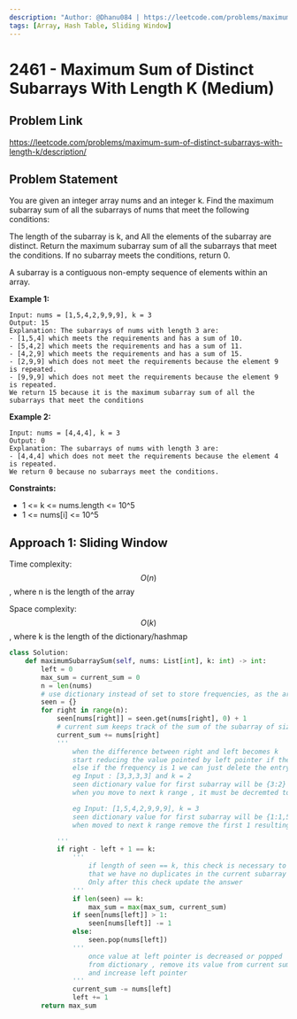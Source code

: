 ```yaml
---
description: "Author: @Dhanu084 | https://leetcode.com/problems/maximum-sum-of-distinct-subarrays-with-length-k/"
tags: [Array, Hash Table, Sliding Window]
---
```


# 2461 - Maximum Sum of Distinct Subarrays With Length K (Medium)

## Problem Link

https://leetcode.com/problems/maximum-sum-of-distinct-subarrays-with-length-k/description/

## Problem Statement

You are given an integer array nums and an integer k. Find the maximum subarray sum of all the subarrays of nums that meet the following conditions:

The length of the subarray is k, and
All the elements of the subarray are distinct.
Return the maximum subarray sum of all the subarrays that meet the conditions. If no subarray meets the conditions, return 0.

A subarray is a contiguous non-empty sequence of elements within an array.

**Example 1:**

```
Input: nums = [1,5,4,2,9,9,9], k = 3
Output: 15
Explanation: The subarrays of nums with length 3 are:
- [1,5,4] which meets the requirements and has a sum of 10.
- [5,4,2] which meets the requirements and has a sum of 11.
- [4,2,9] which meets the requirements and has a sum of 15.
- [2,9,9] which does not meet the requirements because the element 9 is repeated.
- [9,9,9] which does not meet the requirements because the element 9 is repeated.
We return 15 because it is the maximum subarray sum of all the subarrays that meet the conditions
```

**Example 2:**

```
Input: nums = [4,4,4], k = 3
Output: 0
Explanation: The subarrays of nums with length 3 are:
- [4,4,4] which does not meet the requirements because the element 4 is repeated.
We return 0 because no subarrays meet the conditions.
```

**Constraints:**

- 1 <= k <= nums.length <= 10^5
- 1 <= nums[i] <= 10^5

## Approach 1: Sliding Window

Time complexity: $$O(n)$$, where n is the length of the array

Space complexity: $$O(k)$$, where k is the length of the dictionary/hashmap

<Tabs>
<TabItem value="py" label="Python">
<SolutionAuthor name="@dhanu084"/>

```py
class Solution:
    def maximumSubarraySum(self, nums: List[int], k: int) -> int:
        left = 0
        max_sum = current_sum = 0
        n = len(nums)
        # use dictionary instead of set to store frequencies, as the array can consist duplicates
        seen = {}
        for right in range(n):
            seen[nums[right]] = seen.get(nums[right], 0) + 1
            # current sum keeps track of the sum of the subarray of size k
            current_sum += nums[right]
            '''
                when the difference between right and left becomes k
                start reducing the value pointed by left pointer if the frequency of the number > 1
                else if the frequency is 1 we can just delete the entry
                eg Input : [3,3,3,3] and k = 2
                seen dictionary value for first subarray will be {3:2}
                when you move to next k range , it must be decremted to {3:1}

                eg Input: [1,5,4,2,9,9,9], k = 3
                seen dictionary value for first subarray will be {1:1,5:1,4:1}
                when moved to next k range remove the first 1 resulting in {5:1,4:1}

            '''
            if right - left + 1 == k:
                '''
                    if length of seen == k, this check is necessary to ensure
                    that we have no duplicates in the current subarray
                    Only after this check update the answer
                '''
                if len(seen) == k:
                    max_sum = max(max_sum, current_sum)
                if seen[nums[left]] > 1:
                    seen[nums[left]] -= 1
                else:
                    seen.pop(nums[left])
                '''
                    once value at left pointer is decreased or popped
                    from dictionary , remove its value from current sum
                    and increase left pointer
                '''
                current_sum -= nums[left]
                left += 1
        return max_sum
```

</TabItem>
</Tabs>
